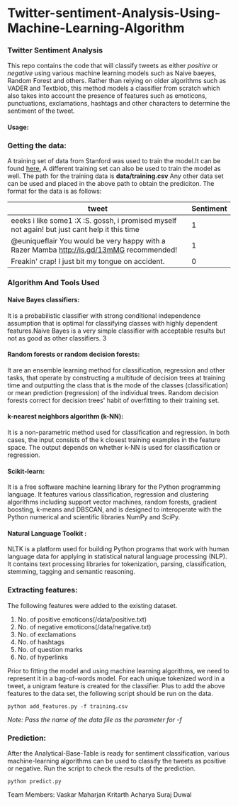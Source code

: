 # Twitter-sentiment-Analysis-Using-Machine-Learning-Algorithm
### Twitter Sentiment Analysis

This repo contains the code that will classify tweets as either _positive_ or _negative_ using various machine learning models such as Naive baeyes, Random Forest and others. 
Rather than relying on older algorithms such as VADER and Textblob, this method models a classifier from scratch which also takes into account the presence of features such as emoticons, punctuations, exclamations, hashtags and other characters to determine the sentiment of the tweet.

#### **Usage:**
###  Getting the data:

A training set of data from Stanford was used to train the model.It can be found [here.](http://cs.stanford.edu/people/alecmgo/trainingandtestdata.zip) 
A different training set can also be used to train the model as well. The path for the training data is **data/training.csv**
Any other data set can be used and placed in the above path to obtain the prediciton.
The format for the data is as follows:

| tweet  | Sentiment |
| ------------- | ------------- |
| eeeks i like some1 :X :S. gossh, i promised myself not again! but just cant help it this time   | 1  |
| @euniqueflair You would be very happy with a Razer Mamba  http://is.gd/13mMG recommended!  | 1  |
| Freakin' crap! I just bit my tongue on accident.  | 0  |

### Algorithm And Tools Used

#### Naive Bayes classifiers: 
It is a probabilistic classifier with strong conditional independence
assumption that is optimal for classifying classes with highly dependent features.Naive Bayes
is a very simple classifier with acceptable results but not as good as other classifiers.
3

#### Random forests or random decision forests:
It are an ensemble learning method for classification, regression and other tasks, that operate by constructing a multitude of decision
trees at training time and outputting the class that is the mode of the classes (classification) or
mean prediction (regression) of the individual trees. Random decision forests correct for
decision trees' habit of overfitting to their training set.

#### k-nearest neighbors algorithm (k-NN):
It is a non-parametric method used for classification and
regression. In both cases, the input consists of the k closest training examples in the feature space.
The output depends on whether k-NN is used for classification or regression.

#### Scikit-learn:
It is a free software machine learning library for the Python programming
language. It features various classification, regression and clustering algorithms including
support vector machines, random forests, gradient boosting, k-means and DBSCAN, and is
designed to interoperate with the Python numerical and scientific libraries NumPy and SciPy.

#### Natural Language Toolkit : 
NLTK is a platform used for building Python programs that
work with human language data for applying in statistical natural language processing (NLP).
It contains text processing libraries for tokenization, parsing, classification, stemming,
tagging and semantic reasoning.


### Extracting features:

The following features were added to the existing dataset.
1. No. of positive emoticons(/data/positive.txt)
2. No. of negative emoticons(/data/negative.txt)
3. No. of exclamations
4. No. of hashtags
5. No. of question marks
6. No. of hyperlinks

Prior to fitting the model and using machine learning algorithms, we need to represent it in a bag-of-words model. 
For each unique tokenized word in a tweet, a unigram feature is created for the classifier. 
Plus to add the above features to the data set, the following script should be run on the data.
```
python add_features.py -f training.csv
```
_Note: Pass the name of the data file as the parameter for -f_

### Prediction:

After the Analytical-Base-Table is ready for sentiment classification, various machine-learning algorithms can be used to classify the tweets as positive or negative.
Run the script to check the results of the prediction.
```
python predict.py

```
Team Members:
Vaskar Maharjan 
Kritarth Acharya 
Suraj Duwal

